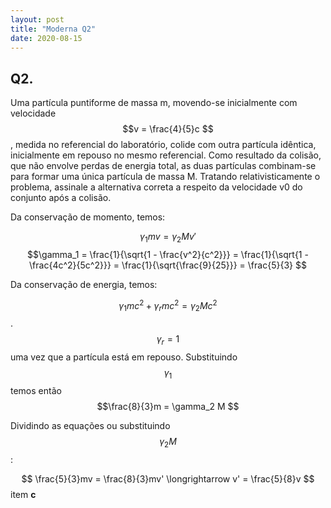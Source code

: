 ```yaml
---
layout: post
title: "Moderna Q2"
date: 2020-08-15
---
```


## Q2.

Uma partícula puntiforme de massa m, movendo-se inicialmente com velocidade $$v = \frac{4}{5}c $$, medida no referencial do laboratório, colide com outra partícula idêntica, inicialmente em repouso no mesmo referencial. Como resultado da colisão, que não envolve perdas de energia total, as duas partículas combinam-se para formar uma única partícula de massa M. Tratando relativisticamente o problema, assinale a alternativa correta a respeito da velocidade v0 do conjunto após a colisão. 

Da conservação de momento, temos:

$$ \gamma_1 m v = \gamma_2 M v' $$
$$\gamma_1 = \frac{1}{\sqrt{1 - \frac{v^2}{c^2}}} = \frac{1}{\sqrt{1 - \frac{4c^2}{5c^2}}} = \frac{1}{\sqrt{\frac{9}{25}}} = \frac{5}{3} $$

Da conservação de energia, temos:

$$ \gamma_1 mc^2 + \gamma_r mc^2 = \gamma_2 M c^2 $$. $$ \gamma_r = 1 $$ uma vez que a partícula está em repouso. Substituindo $$\gamma_1$$ temos então $$\frac{8}{3}m = \gamma_2 M $$  

Dividindo as equações ou substituindo $$ \gamma_2 M $$:

$$ \frac{5}{3}mv = \frac{8}{3}mv' \longrightarrow v' = \frac{5}{8}v $$ item **c**
